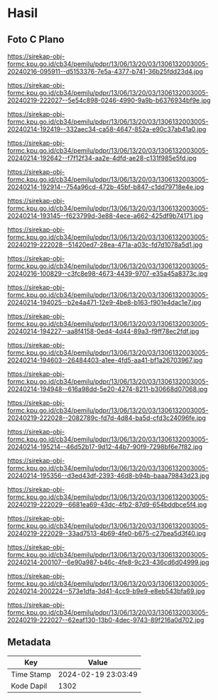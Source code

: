 # Hasil

## Foto C Plano

https://sirekap-obj-formc.kpu.go.id/cb34/pemilu/pdpr/13/06/13/20/03/1306132003005-20240216-095911--d5153376-7e5a-4377-b741-36b25fdd23d4.jpg

https://sirekap-obj-formc.kpu.go.id/cb34/pemilu/pdpr/13/06/13/20/03/1306132003005-20240219-222027--5e54c898-0246-4990-9a9b-b6376934bf9e.jpg

https://sirekap-obj-formc.kpu.go.id/cb34/pemilu/pdpr/13/06/13/20/03/1306132003005-20240214-192419--332aec34-ca58-4647-852a-e90c37ab41a0.jpg

https://sirekap-obj-formc.kpu.go.id/cb34/pemilu/pdpr/13/06/13/20/03/1306132003005-20240214-192642--f7f12f34-aa2e-4dfd-ae28-c131f985e5fd.jpg

https://sirekap-obj-formc.kpu.go.id/cb34/pemilu/pdpr/13/06/13/20/03/1306132003005-20240214-192914--754a96cd-472b-45bf-b847-c1dd79718e4e.jpg

https://sirekap-obj-formc.kpu.go.id/cb34/pemilu/pdpr/13/06/13/20/03/1306132003005-20240214-193145--f623799d-3e88-4ece-a662-425df9b74171.jpg

https://sirekap-obj-formc.kpu.go.id/cb34/pemilu/pdpr/13/06/13/20/03/1306132003005-20240219-222028--51420ed7-28ea-471a-a03c-fd7d1078a5d1.jpg

https://sirekap-obj-formc.kpu.go.id/cb34/pemilu/pdpr/13/06/13/20/03/1306132003005-20240216-100829--c3fc8e98-4673-4439-9707-e35a45a8373c.jpg

https://sirekap-obj-formc.kpu.go.id/cb34/pemilu/pdpr/13/06/13/20/03/1306132003005-20240214-194025--b2e4a471-12e9-4be8-b163-f901e4dac1e7.jpg

https://sirekap-obj-formc.kpu.go.id/cb34/pemilu/pdpr/13/06/13/20/03/1306132003005-20240214-194227--aa8f4158-0ed4-4d44-89a3-f9ff78ec2fdf.jpg

https://sirekap-obj-formc.kpu.go.id/cb34/pemilu/pdpr/13/06/13/20/03/1306132003005-20240214-194603--26484403-a1ee-4fd5-aa41-bf1a26703967.jpg

https://sirekap-obj-formc.kpu.go.id/cb34/pemilu/pdpr/13/06/13/20/03/1306132003005-20240214-194948--616a98dd-5e20-4274-8211-b30668d07068.jpg

https://sirekap-obj-formc.kpu.go.id/cb34/pemilu/pdpr/13/06/13/20/03/1306132003005-20240219-222028--2082789c-fd7d-4d84-ba5d-cfd3c24096fe.jpg

https://sirekap-obj-formc.kpu.go.id/cb34/pemilu/pdpr/13/06/13/20/03/1306132003005-20240214-195214--46d52b17-9d12-44b7-90f9-7298bf6e7f82.jpg

https://sirekap-obj-formc.kpu.go.id/cb34/pemilu/pdpr/13/06/13/20/03/1306132003005-20240214-195356--d3ed43df-2393-46d8-b94b-baaa79843d23.jpg

https://sirekap-obj-formc.kpu.go.id/cb34/pemilu/pdpr/13/06/13/20/03/1306132003005-20240219-222029--6681ea69-43dc-4fb2-87d9-654bddbce5f4.jpg

https://sirekap-obj-formc.kpu.go.id/cb34/pemilu/pdpr/13/06/13/20/03/1306132003005-20240219-222029--33ad7513-4b69-4fe0-b675-c27bea5d3f40.jpg

https://sirekap-obj-formc.kpu.go.id/cb34/pemilu/pdpr/13/06/13/20/03/1306132003005-20240214-200107--6e90a987-b46c-4fe8-9c23-436cd6d04999.jpg

https://sirekap-obj-formc.kpu.go.id/cb34/pemilu/pdpr/13/06/13/20/03/1306132003005-20240214-200224--573e1dfa-3d41-4cc9-b9e9-e8eb543bfa69.jpg

https://sirekap-obj-formc.kpu.go.id/cb34/pemilu/pdpr/13/06/13/20/03/1306132003005-20240219-222027--62eaf130-13b0-4dec-9743-89f216a0d702.jpg


## Metadata

| Key        | Value               |
| ---------- | ------------------- |
| Time Stamp | 2024-02-19 23:03:49 |
| Kode Dapil | 1302                |



